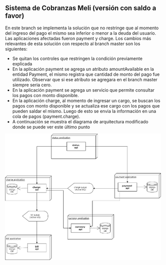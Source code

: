 ## Sistema de Cobranzas Meli (versión con saldo a favor) 

En este branch se implementa la solución que no restringe que al momento del ingreso del pago el mismo sea inferior o menor a la deuda del usuario. Las aplicaciones afectadas fueron payment y charge.
Los cambios más relevantes de esta solución con respecto al branch master son los siguientes:
* Se quitan los controles que restringen la condición previamente explicada
* En la aplicación payment se agrega un atributo amountAvailable en la entidad Payment, el mismo registra que cantidad de monto del pago fue utilizado. Observar que si ese atributo se agregara en el branch master siempre seria cero.
* En la aplicación payment se agrega un servicio que permite consultar los pagos con monto disponible.
* En la aplicación charge, al momento de ingresar un cargo, se buscan los pagos con monto disponible y se actualiza ese cargo con los pagos que pueden saldar el mismo. Luego de esto se envia la información en una cola de pagos (payment.charge). 
* A continuación se muestra el diagrama de arquitectura modificado donde se puede ver este último punto

![alt text](https://github.com/diejavrom/ejerciciomeli/blob/master/melisystem.png)

